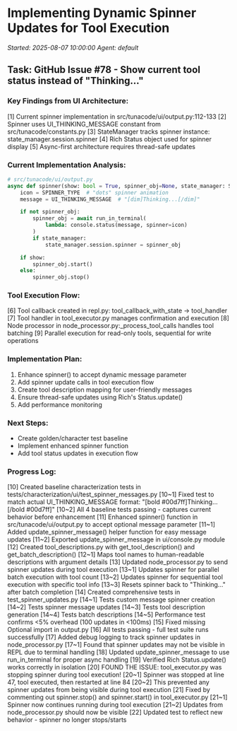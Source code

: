 # Implementing Dynamic Spinner Updates for Tool Execution
_Started: 2025-08-07 10:00:00_
_Agent: default_

## Task: GitHub Issue #78 - Show current tool status instead of "Thinking..."

### Key Findings from UI Architecture:

[1] Current spinner implementation in src/tunacode/ui/output.py:112-133
[2] Spinner uses UI_THINKING_MESSAGE constant from src/tunacode/constants.py
[3] StateManager tracks spinner instance: state_manager.session.spinner
[4] Rich Status object used for spinner display
[5] Async-first architecture requires thread-safe updates

### Current Implementation Analysis:

```python
# src/tunacode/ui/output.py
async def spinner(show: bool = True, spinner_obj=None, state_manager: StateManager = None):
    icon = SPINNER_TYPE  # "dots" spinner animation
    message = UI_THINKING_MESSAGE  # "[dim]Thinking...[/dim]"

    if not spinner_obj:
        spinner_obj = await run_in_terminal(
            lambda: console.status(message, spinner=icon)
        )
        if state_manager:
            state_manager.session.spinner = spinner_obj

    if show:
        spinner_obj.start()
    else:
        spinner_obj.stop()
```

### Tool Execution Flow:

[6] Tool callback created in repl.py: tool_callback_with_state -> tool_handler
[7] Tool handler in tool_executor.py manages confirmation and execution
[8] Node processor in node_processor.py:_process_tool_calls handles tool batching
[9] Parallel execution for read-only tools, sequential for write operations

### Implementation Plan:

1. Enhance spinner() to accept dynamic message parameter
2. Add spinner update calls in tool execution flow
3. Create tool description mapping for user-friendly messages
4. Ensure thread-safe updates using Rich's Status.update()
5. Add performance monitoring

### Next Steps:
- Create golden/character test baseline
- Implement enhanced spinner function
- Add tool status updates in execution flow

### Progress Log:

[10] Created baseline characterization tests in tests/characterization/ui/test_spinner_messages.py
[10~1] Fixed test to match actual UI_THINKING_MESSAGE format: "[bold #00d7ff]Thinking...[/bold #00d7ff]"
[10~2] All 4 baseline tests passing - captures current behavior before enhancement
[11] Enhanced spinner() function in src/tunacode/ui/output.py to accept optional message parameter
[11~1] Added update_spinner_message() helper function for easy message updates
[11~2] Exported update_spinner_message in ui/console.py module
[12] Created tool_descriptions.py with get_tool_description() and get_batch_description()
[12~1] Maps tool names to human-readable descriptions with argument details
[13] Updated node_processor.py to send spinner updates during tool execution
[13~1] Updates spinner for parallel batch execution with tool count
[13~2] Updates spinner for sequential tool execution with specific tool info
[13~3] Resets spinner back to "Thinking..." after batch completion
[14] Created comprehensive tests in test_spinner_updates.py
[14~1] Tests custom message spinner creation
[14~2] Tests spinner message updates
[14~3] Tests tool description generation
[14~4] Tests batch descriptions
[14~5] Performance test confirms <5% overhead (100 updates in <100ms)
[15] Fixed missing Optional import in output.py
[16] All tests passing - full test suite runs successfully
[17] Added debug logging to track spinner updates in node_processor.py
[17~1] Found that spinner updates may not be visible in REPL due to terminal handling
[18] Updated update_spinner_message to use run_in_terminal for proper async handling
[19] Verified Rich Status.update() works correctly in isolation
[20] FOUND THE ISSUE: tool_executor.py was stopping spinner during tool execution!
[20~1] Spinner was stopped at line 47, tool executed, then restarted at line 84
[20~2] This prevented any spinner updates from being visible during tool execution
[21] Fixed by commenting out spinner.stop() and spinner.start() in tool_executor.py
[21~1] Spinner now continues running during tool execution
[21~2] Updates from node_processor.py should now be visible
[22] Updated test to reflect new behavior - spinner no longer stops/starts
